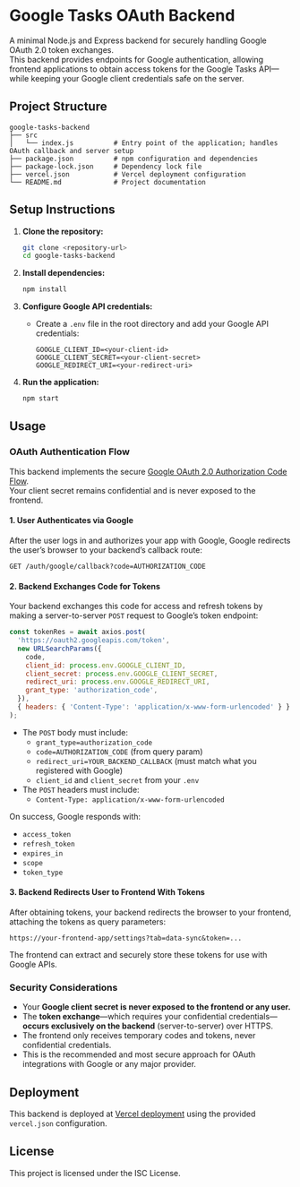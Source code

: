 # Google Tasks OAuth Backend

A minimal Node.js and Express backend for securely handling Google OAuth 2.0 token exchanges.  
This backend provides endpoints for Google authentication, allowing frontend applications to obtain access tokens for the Google Tasks API—while keeping your Google client credentials safe on the server.

## Project Structure

```
google-tasks-backend
├── src
│   └── index.js          # Entry point of the application; handles OAuth callback and server setup
├── package.json          # npm configuration and dependencies
├── package-lock.json     # Dependency lock file
├── vercel.json           # Vercel deployment configuration
└── README.md             # Project documentation
```

## Setup Instructions

1. **Clone the repository:**
   ```bash
   git clone <repository-url>
   cd google-tasks-backend
   ```

2. **Install dependencies:**
   ```bash
   npm install
   ```

3. **Configure Google API credentials:**
   - Create a `.env` file in the root directory and add your Google API credentials:
     ```
     GOOGLE_CLIENT_ID=<your-client-id>
     GOOGLE_CLIENT_SECRET=<your-client-secret>
     GOOGLE_REDIRECT_URI=<your-redirect-uri>
     ```

4. **Run the application:**
   ```bash
   npm start
   ```

## Usage

### OAuth Authentication Flow

This backend implements the secure [Google OAuth 2.0 Authorization Code Flow](https://developers.google.com/identity/protocols/oauth2/web-server).  
Your client secret remains confidential and is never exposed to the frontend.

#### 1. User Authenticates via Google

After the user logs in and authorizes your app with Google, Google redirects the user’s browser to your backend’s callback route:

```
GET /auth/google/callback?code=AUTHORIZATION_CODE
```

#### 2. Backend Exchanges Code for Tokens

Your backend exchanges this code for access and refresh tokens by making a server-to-server `POST` request to Google’s token endpoint:

```js
const tokenRes = await axios.post(
  'https://oauth2.googleapis.com/token',
  new URLSearchParams({
    code,
    client_id: process.env.GOOGLE_CLIENT_ID,
    client_secret: process.env.GOOGLE_CLIENT_SECRET,
    redirect_uri: process.env.GOOGLE_REDIRECT_URI,
    grant_type: 'authorization_code',
  }),
  { headers: { 'Content-Type': 'application/x-www-form-urlencoded' } }
);
```

- The `POST` body must include:
  - `grant_type=authorization_code`
  - `code=AUTHORIZATION_CODE` (from query param)
  - `redirect_uri=YOUR_BACKEND_CALLBACK` (must match what you registered with Google)
  - `client_id` and `client_secret` from your `.env`
- The `POST` headers must include:
  - `Content-Type: application/x-www-form-urlencoded`

On success, Google responds with:
- `access_token`
- `refresh_token`
- `expires_in`
- `scope`
- `token_type`

#### 3. Backend Redirects User to Frontend With Tokens

After obtaining tokens, your backend redirects the browser to your frontend, attaching the tokens as query parameters:

```
https://your-frontend-app/settings?tab=data-sync&token=...
```

The frontend can extract and securely store these tokens for use with Google APIs.

### Security Considerations

- Your **Google client secret is never exposed to the frontend or any user.**
- The **token exchange**—which requires your confidential credentials—**occurs exclusively on the backend** (server-to-server) over HTTPS.
- The frontend only receives temporary codes and tokens, never confidential credentials.
- This is the recommended and most secure approach for OAuth integrations with Google or any major provider.

## Deployment

This backend is deployed at  [Vercel deployment](https://google-tasks-backend-ix9z.vercel.app/) using the provided `vercel.json` configuration.

## License

This project is licensed under the ISC License.
